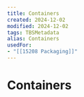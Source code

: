 ```yaml
---
title: Containers
created: 2024-12-02
modified: 2024-12-02
tags: TBSMetadata
alias: Containers
usedFor:
- "[[15208 Packaging]]"
---
```

# Containers
